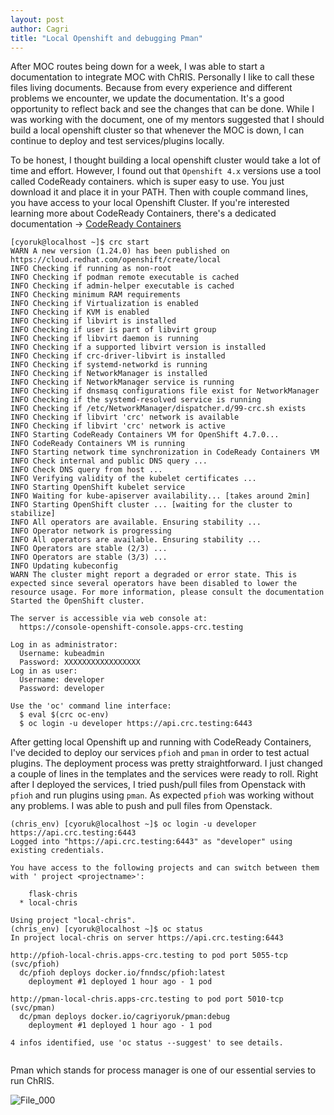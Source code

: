 ```yaml
---
layout: post
author: Cagri
title: "Local Openshift and debugging Pman"
---
```


After MOC routes being down for a week, I was able to start a documentation to integrate MOC with ChRIS. Personally I like to call these files living documents. Because from every experience and different problems we encounter, we update the documentation. It's a good opportunity to reflect back and see the changes that can be done. While I was working with the document, one of my mentors suggested that I should build a local openshift cluster so that whenever the MOC is down, I can continue to deploy and test services/plugins locally.

To be honest, I thought building a local openshift cluster would take a lot of time and effort. However, I found out that `Openshift 4.x` versions use a tool called CodeReady containers. which is super easy to use. You just download it and place it in your PATH. Then with couple command lines, you have access to your local Openshift Cluster. If you're interested learning more about CodeReady Containers, there's a dedicated documentation -> [CodeReady Containers](https://access.redhat.com/documentation/en-us/red_hat_codeready_containers/1.24/html/getting_started_guide/index)

```
[cyoruk@localhost ~]$ crc start
WARN A new version (1.24.0) has been published on https://cloud.redhat.com/openshift/create/local 
INFO Checking if running as non-root              
INFO Checking if podman remote executable is cached 
INFO Checking if admin-helper executable is cached 
INFO Checking minimum RAM requirements            
INFO Checking if Virtualization is enabled        
INFO Checking if KVM is enabled                   
INFO Checking if libvirt is installed             
INFO Checking if user is part of libvirt group    
INFO Checking if libvirt daemon is running        
INFO Checking if a supported libvirt version is installed 
INFO Checking if crc-driver-libvirt is installed  
INFO Checking if systemd-networkd is running      
INFO Checking if NetworkManager is installed      
INFO Checking if NetworkManager service is running 
INFO Checking if dnsmasq configurations file exist for NetworkManager 
INFO Checking if the systemd-resolved service is running 
INFO Checking if /etc/NetworkManager/dispatcher.d/99-crc.sh exists 
INFO Checking if libvirt 'crc' network is available 
INFO Checking if libvirt 'crc' network is active  
INFO Starting CodeReady Containers VM for OpenShift 4.7.0... 
INFO CodeReady Containers VM is running           
INFO Starting network time synchronization in CodeReady Containers VM 
INFO Check internal and public DNS query ...      
INFO Check DNS query from host ...                
INFO Verifying validity of the kubelet certificates ... 
INFO Starting OpenShift kubelet service           
INFO Waiting for kube-apiserver availability... [takes around 2min] 
INFO Starting OpenShift cluster ... [waiting for the cluster to stabilize] 
INFO All operators are available. Ensuring stability ... 
INFO Operator network is progressing              
INFO All operators are available. Ensuring stability ... 
INFO Operators are stable (2/3) ...               
INFO Operators are stable (3/3) ...               
INFO Updating kubeconfig                          
WARN The cluster might report a degraded or error state. This is expected since several operators have been disabled to lower the resource usage. For more information, please consult the documentation 
Started the OpenShift cluster.

The server is accessible via web console at:
  https://console-openshift-console.apps-crc.testing

Log in as administrator:
  Username: kubeadmin
  Password: XXXXXXXXXXXXXXXXX
Log in as user:
  Username: developer
  Password: developer

Use the 'oc' command line interface:
  $ eval $(crc oc-env)
  $ oc login -u developer https://api.crc.testing:6443

```

After getting local Openshift up and running with CodeReady Containers, I've decided to deploy our services `pfioh` and `pman` in order to test actual plugins. The deployment process was pretty straightforward. I just changed a couple of lines in the templates and the services were ready to roll. Right after I deployed the services, I tried push/pull files from Openstack with `pfioh` and run plugins using `pman`. As expected `pfioh` was working without any problems. I was able to push and pull files from Openstack.

```
(chris_env) [cyoruk@localhost ~]$ oc login -u developer https://api.crc.testing:6443
Logged into "https://api.crc.testing:6443" as "developer" using existing credentials.

You have access to the following projects and can switch between them with ' project <projectname>':

    flask-chris
  * local-chris

Using project "local-chris".
(chris_env) [cyoruk@localhost ~]$ oc status
In project local-chris on server https://api.crc.testing:6443

http://pfioh-local-chris.apps-crc.testing to pod port 5055-tcp (svc/pfioh)
  dc/pfioh deploys docker.io/fnndsc/pfioh:latest 
    deployment #1 deployed 1 hour ago - 1 pod

http://pman-local-chris.apps-crc.testing to pod port 5010-tcp (svc/pman)
  dc/pman deploys docker.io/cagriyoruk/pman:debug 
    deployment #1 deployed 1 hour ago - 1 pod

4 infos identified, use 'oc status --suggest' to see details.


```

Pman which stands for process manager is one of our essential servies to run ChRIS.

![File_000](https://user-images.githubusercontent.com/55101879/112177775-99d07a00-8bcf-11eb-879b-1b55daa46a29.jpeg)

